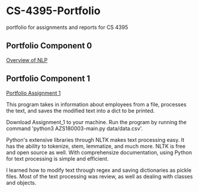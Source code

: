 # CS-4395-Portfolio
portfolio for assignments and reports for CS 4395

## Portfolio Component 0

[Overview of NLP](Overview_of_NLP.md)

## Portfolio Component 1
[Portfolio Assignment 1](Assignment_1)

This program takes in information about employees from a file, processes the text, and saves the modified text into a dict to be
printed. 

Download Assignment_1 to your machine. Run the program by running the command 'python3 AZS180003-main.py data/data.csv'.

Python's extensive libraries through NLTK makes text processing easy. It has the ability to tokenize, stem, lemmatize, and much more. NLTK is free and open source as well. With comprehensize documentation, using Python for text processing is simple and efficient. 

I learned how to modify text through regex and saving dictionaries as pickle files. Most of the text processing was review, as well as dealing with classes and objects. 